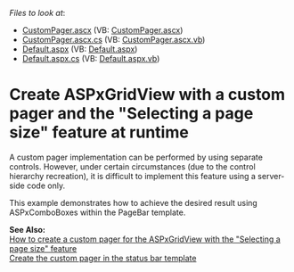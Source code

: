 <!-- default file list -->
*Files to look at*:

* [CustomPager.ascx](./CS/WebSite/CustomPager.ascx) (VB: [CustomPager.ascx](./VB/WebSite/CustomPager.ascx))
* [CustomPager.ascx.cs](./CS/WebSite/CustomPager.ascx.cs) (VB: [CustomPager.ascx.vb](./VB/WebSite/CustomPager.ascx.vb))
* [Default.aspx](./CS/WebSite/Default.aspx) (VB: [Default.aspx](./VB/WebSite/Default.aspx))
* [Default.aspx.cs](./CS/WebSite/Default.aspx.cs) (VB: [Default.aspx.vb](./VB/WebSite/Default.aspx.vb))
<!-- default file list end -->
# Create ASPxGridView with a custom pager and the "Selecting a page size" feature at runtime


<p>A custom pager implementation can be performed by using separate controls. However, under certain circumstances (due to the control hierarchy recreation), it is difficult to implement this feature using a server-side code only.</p><p>This example demonstrates how to achieve the desired result using ASPxComboBoxes within the PageBar template.</p><p><strong>See Also:</strong><strong><br />
</strong><a href="https://www.devexpress.com/Support/Center/p/E1738">How to create a custom pager for the ASPxGridView with the "Selecting a page size" feature</a><u><br />
</u><a href="https://www.devexpress.com/Support/Center/p/E358">Create the custom pager in the status bar template</a></p>

<br/>


